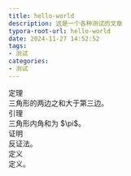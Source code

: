 ```yaml
---
title: hello-world
description: 这是一个各种测试的文章
typora-root-url: hello-world
date: 2024-11-27 14:52:52
tags: 
- 测试
categories:
- 测试
---
```



<div class="theorem-block">
<div class="theorem-title">定理</div>
<div class="theorem-content">三角形的两边之和大于第三边。</div>
</div>

<div class="lemma-block">
<div class="lemma-title">引理</div>
<div class="lemma-content">三角形内角和为 $\pi$。</div>
</div>

<div class="proof-block">
<div class="proof-title">证明</div>
<div class="proof-content">
反证法。
</div>
</div>

<div class="definition-block">
<div class="definition-title">定义</div>
<div class="definition-content">
定义。
</div>
</div>